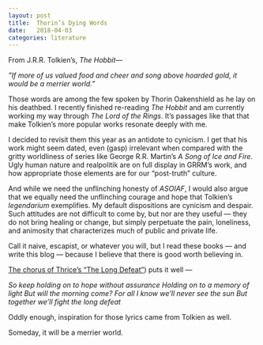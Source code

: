 ```yaml
---
layout: post
title:  Thorin’s Dying Words
date:   2018-04-03
categories: literature
---
```

From J.R.R. Tolkien’s, *The Hobbit*—

*”If more of us valued food and cheer and song above hoarded gold, it would be a merrier world.”*

Those words are among the few spoken by Thorin Oakenshield as he lay on his deathbed. I recently finished re-reading *The Hobbit* and am currently working my way through *The Lord of the Rings*. It’s passages like that that make Tolkien’s more popular works resonate deeply with me. 

I decided to revisit them this year as an antidote to  cynicism. I get that his work might seem dated, even (gasp) irrelevant when compared with the gritty worldliness of series like George R.R. Martin’s *A Song of Ice and Fire*.  Ugly human nature and realpolitik are on full display in GRRM’s work, and how appropriate those elements are for our “post-truth” culture.

 And while we need the unflinching honesty of *ASOIAF*, I would also argue that we equally need the unflinching courage and hope that Tolkien’s *legendarium* exemplifies. My default dispositions are cynicism and despair. Such attitudes are not difficult to come by, but nor are they useful — they do not bring healing or change, but simply perpetuate the pain, loneliness, and animosity that characterizes much of public and private life.

Call it naive, escapist, or whatever you will, but I read these books — and write this blog — because I believe that there is good worth believing in.

[The chorus of Thrice’s “The Long Defeat”](https://genius.com/Thrice-the-long-defeat-lyrics)) puts it well —

*So keep holding on to hope without assurance*
*Holding on to a memory of light*
*But will the morning come?*
*For all I know we’ll never see the sun*
*But together we’ll fight the long defeat*

Oddly enough, inspiration for those lyrics came from Tolkien as well.

Someday, it will be a merrier world.


